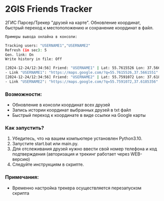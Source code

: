 # 2GIS Friends Tracker
2ГИС Парсер/Трекер "друзей на карте". Обновление координат, быстрый переход к местоположению и сохранение координат в файл.

````bash
Примеры вывода онлайна в консоли:

Tracking users: "USERNAME1","USERNAME2"
Refresh (in sec): 5
Gen. link: On
Write history in file: Off

[2024-12-24/12:34:56] Friend: "USERNAME1" | Lat: 55.7615526 Lon: 37.5661551 | Status: "Home" | In place: 1h 23m
- Link "USERNAME1": "https://maps.google.com/?q=55.7615526,37.5661551"
[2024-12-24/12:34:56] Friend: "USERNAME2" | Lat: 55.7591072 Lon: 37.6185356 | Status: "Work" | In place: 4h 56m
- Link "USERNAME2": "https://maps.google.com/?q=55.7591072,37.6185356"
````

### Возможности:
* Обновление в консоли координат всех друзей
* Запись истории координат выбранных друзей в txt файл
* Быстрый переход к координате в виде ссылки на Google карты

### Как запустить?
1. Убедитесь, что на вашем компьютере установлен Python3.10.
2. Запустите start.bat или main.py.
3. Для отслеживания друзей нужно ввести свой номер телефона и код подтверждения (авторизация и трекинг работает через WEB-версию)
4. Следуйте инструкциям в скрипте.

### Примечания:
* Временно настройка трекера осуществляется перезапуском скрипта
